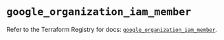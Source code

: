 # `google_organization_iam_member`

Refer to the Terraform Registry for docs: [`google_organization_iam_member`](https://registry.terraform.io/providers/hashicorp/google-beta/6.20.0/docs/resources/google_organization_iam_member).

